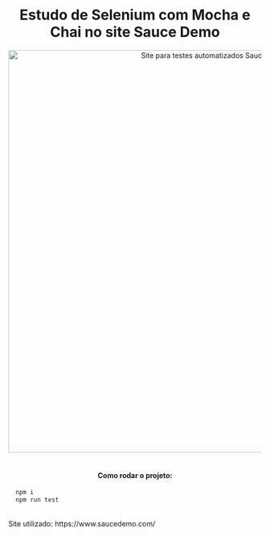<h1 align="center">
<br> Estudo de Selenium com Mocha e Chai no site Sauce Demo
</h1>


<div align="center">
<img width="800px" alt="Site para testes automatizados SauceDemo" src="https://i.imgur.com/hJSmZi3.png" />
</div>
<br>


<h4 align="center">
  Como rodar o projeto:
</h4>

```diff  
  npm i
  npm run test
```

<br>
Site utilizado: https://www.saucedemo.com/
<h1>
